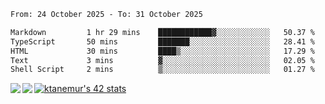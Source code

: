 <!--START_SECTION:waka-->

```txt
From: 24 October 2025 - To: 31 October 2025

Markdown         1 hr 29 mins    ████████████▓░░░░░░░░░░░░   50.37 %
TypeScript       50 mins         ███████░░░░░░░░░░░░░░░░░░   28.41 %
HTML             30 mins         ████▒░░░░░░░░░░░░░░░░░░░░   17.29 %
Text             3 mins          ▓░░░░░░░░░░░░░░░░░░░░░░░░   02.05 %
Shell Script     2 mins          ▒░░░░░░░░░░░░░░░░░░░░░░░░   01.27 %
```

<!--END_SECTION:waka-->
<a href="https://github.com/anuraghazra/github-readme-stats">
  <img align="left" src="https://github-readme-stats.vercel.app/api?username=Tanesan&count_private=true&show_icons=true" />
<img align="left" src="https://github-readme-stats.vercel.app/api/top-langs/?username=Tanesan" />
</a>

[![ktanemur's 42 stats](https://badge42.vercel.app/api/v2/cl1wslf6s002109l771rng2w8/stats?cursusId=21&coalitionId=62)](https://github.com/JaeSeoKim/badge42)
